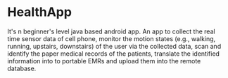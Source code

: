 # HealthApp
It's n beginner's level java based android app. An app to collect the real time sensor data of cell phone, monitor the motion states (e.g., walking, running, upstairs, downstairs) of the user via the collected data, scan and identify the paper medical records of the patients, translate the identified information into to portable EMRs and upload them into the remote database.
